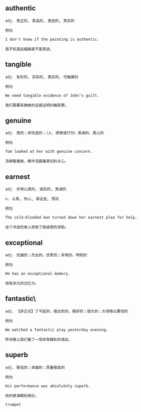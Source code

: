 ## authentic
```
adj. 真正的, 真品的, 真迹的, 真实的

例句

I don't know if the painting is authentic.

我不知道这幅画是不是真迹。
```
## tangible
```
adj. 有形的, 实际的, 真实的, 可触摸的

例句

We need tangible evidence of John’s guilt.

我们需要有确凿的证据证明约翰有罪。
```
## genuine
```
adj. 真的；非伪造的；（人、感情或行为）真诚的，真心的

例句

Tom looked at her with genuine concern.

汤姆看着她，眼中流露着真切的关心。
```
## earnest
```
adj. 非常认真的, 诚实的, 真诚的

n. 认真, 热心, 保证金, 预兆

例句

The cold-blooded man turned down her earnest plea for help.

这个冷血的男人拒绝了她诚恳的求助。
```
## exceptional
```
adj. 优越的；杰出的，优秀的；异常的，特别的

例句

He has an exceptional memory.

他有非凡的记忆力。
```
## fantastic\
```
adj. 【非正式】了不起的，极出色的，极好的；很大的；大得难以置信的

例句

We watched a fantastic play yesterday evening.

昨天晚上我们看了一场非常精彩的演出。
```
## superb
```
adj. 极佳的；卓越的；质量极高的

例句

His performance was absolutely superb.

他的表演精彩绝伦。

trumpet
```